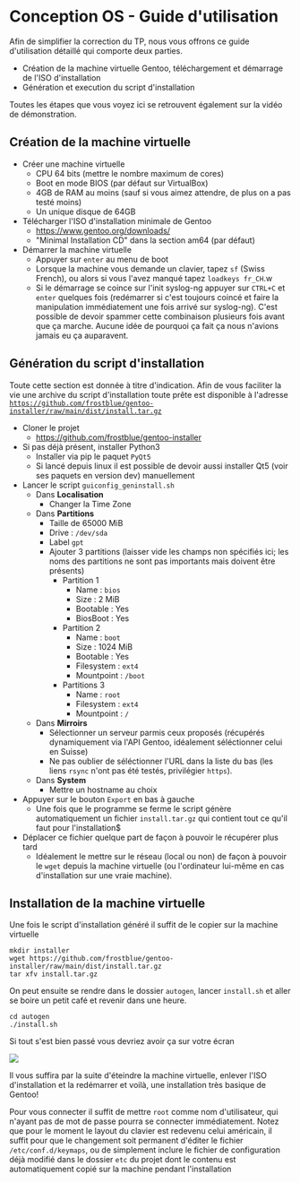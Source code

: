 # Conception OS - Guide d'utilisation

Afin de simplifier la correction du TP, nous vous offrons ce guide d'utilisation détaillé qui comporte deux parties.

- Création de la machine virtuelle Gentoo, téléchargement et démarrage de l'ISO d'installation
- Génération et execution du script d'installation

Toutes les étapes que vous voyez ici se retrouvent également sur la vidéo de démonstration.

## Création de la machine virtuelle

- Créer une machine virtuelle
    - CPU 64 bits (mettre le nombre maximum de cores)
    - Boot en mode BIOS (par défaut sur VirtualBox)
    - 4GB de RAM au moins (sauf si vous aimez attendre, de plus on a pas testé moins)
    - Un unique disque de 64GB
- Télécharger l'ISO d'installation minimale de Gentoo
    - https://www.gentoo.org/downloads/
    - "Minimal Installation CD" dans la section am64 (par défaut)
- Démarrer la machine virtuelle
    - Appuyer sur `enter` au menu de boot
    - Lorsque la machine vous demande un clavier, tapez `sf` (Swiss French), ou alors si vous l'avez manqué tapez `loadkeys fr_CH`.w
    - Si le démarrage se coince sur l'init syslog-ng appuyer sur `CTRL+C` et `enter` quelques fois (redémarrer si c'est toujours coincé et faire la manipulation immédiatement une fois arrivé sur syslog-ng). C'est possible de devoir spammer cette combinaison plusieurs fois avant que ça marche. Aucune idée de pourquoi ça fait ça nous n'avions jamais eu ça auparavent.

## Génération du script d'installation

Toute cette section est donnée à titre d'indication. Afin de vous faciliter la vie une archive du script d'installation toute prête est disponible à l'adresse [`https://github.com/frostblue/gentoo-installer/raw/main/dist/install.tar.gz`](https://github.com/frostblue/gentoo-installer/raw/main/dist/install.tar.gz)

- Cloner le projet
    - https://github.com/frostblue/gentoo-installer
- Si pas déjà présent, installer Python3
    - Installer via pip le paquet `PyQt5`
    - Si lancé depuis linux il est possible de devoir aussi installer Qt5 (voir ses paquets en version dev) manuellement
- Lancer le script `guiconfig_geninstall.sh`
    - Dans **Localisation**
        - Changer la Time Zone
    - Dans **Partitions**
        - Taille de 65000 MiB
        - Drive : `/dev/sda`
        - Label `gpt`
        - Ajouter 3 partitions (laisser vide les champs non spécifiés ici; les noms des partitions ne sont pas importants mais doivent être présents)
            - Partition 1
                - Name : `bios`
                - Size : 2 MiB
                - Bootable : Yes
                - BiosBoot : Yes
            - Partition 2
                - Name : `boot`
                - Size : 1024 MiB
                - Bootable : Yes
                - Filesystem : `ext4`
                - Mountpoint : `/boot`
            - Partitions 3
                - Name : `root`
                - Filesystem : `ext4`
                - Mountpoint : `/`
    - Dans **Mirroirs**
        - Sélectionner un serveur parmis ceux proposés (récupérés dynamiquement via l'API Gentoo, idéalement séléctionner celui en Suisse)
        - Ne pas oublier de séléctionner l'URL dans la liste du bas (les liens `rsync` n'ont pas été testés, privilégier `https`).
    - Dans **System**
        - Mettre un hostname au choix
- Appuyer sur le bouton `Export` en bas à gauche
    - Une fois que le programme se ferme le script génère automatiquement un fichier `install.tar.gz` qui contient tout ce qu'il faut pour l'installation$
- Déplacer ce fichier quelque part de façon à pouvoir le récupérer plus tard
    - Idéalement le mettre sur le réseau (local ou non) de façon à pouvoir le `wget` depuis la machine virtuelle (ou l'ordinateur lui-même en cas d'installation sur une vraie machine).

## Installation de la machine virtuelle

Une fois le script d'installation généré il suffit de le copier sur la machine virtuelle

```shell=
mkdir installer
wget https://github.com/frostblue/gentoo-installer/raw/main/dist/install.tar.gz
tar xfv install.tar.gz
```

On peut ensuite se rendre dans le dossier `autogen`, lancer `install.sh` et aller se boire un petit café et revenir dans une heure.

```shell=
cd autogen
./install.sh
```
Si tout s'est bien passé vous devriez avoir ça sur votre écran

![](https://i.imgur.com/nJBwmrI.png)

Il vous suffira par la suite d'éteindre la machine virtuelle, enlever l'ISO d'installation et la redémarrer et voilà, une installation très basique de Gentoo!

Pour vous connecter il suffit de mettre `root` comme nom d'utilisateur, qui n'ayant pas de mot de passe pourra se connecter immédiatement. Notez que pour le moment le layout du clavier est redevenu celui américain, il suffit pour que le changement soit permanent d'éditer le fichier `/etc/conf.d/keymaps`, ou de simplement inclure le fichier de configuration déjà modifié dans le dossier `etc` du projet dont le contenu est automatiquement copié sur la machine pendant l'installation
